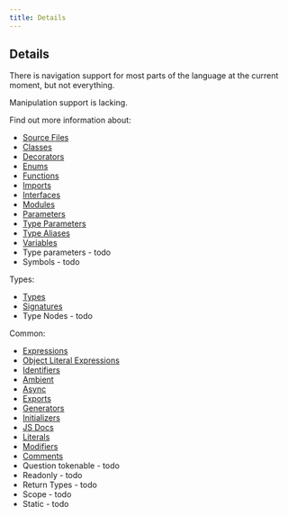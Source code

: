 ```yaml
---
title: Details
---
```


## Details

There is navigation support for most parts of the language at the current moment, but not everything.

Manipulation support is lacking.

Find out more information about:

- [Source Files](source-files)
- [Classes](classes)
- [Decorators](decorators)
- [Enums](enums)
- [Functions](functions)
- [Imports](imports)
- [Interfaces](interfaces)
- [Modules](modules)
- [Parameters](parameters)
- [Type Parameters](type-parameters)
- [Type Aliases](type-aliases)
- [Variables](variables)
- Type parameters - todo
- Symbols - todo

Types:

- [Types](types)
- [Signatures](signatures)
- Type Nodes - todo

Common:

- [Expressions](expressions)
- [Object Literal Expressions](object-literal-expressions)
- [Identifiers](identifiers)
- [Ambient](ambient)
- [Async](async)
- [Exports](exports)
- [Generators](generators)
- [Initializers](initializers)
- [JS Docs](documentation)
- [Literals](literals)
- [Modifiers](modifiers)
- [Comments](comments)
- Question tokenable - todo
- Readonly - todo
- Return Types - todo
- Scope - todo
- Static - todo
